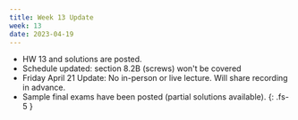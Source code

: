 ```yaml
---
title: Week 13 Update 
week: 13
date: 2023-04-19
---
```

- HW 13 and solutions are posted.
- Schedule updated: section 8.2B (screws) won't be covered
- Friday April 21 Update: No in-person or live lecture.  Will share recording in advance.
- Sample final exams have been posted (partial solutions available).
{: .fs-5 }
